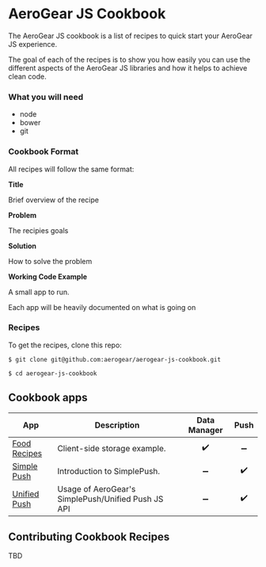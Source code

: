 AeroGear JS Cookbook
====================

The AeroGear JS cookbook is a list of recipes to quick start your AeroGear JS experience.

The goal of each of the recipes is to show you how easily you can use the different aspects of the AeroGear JS libraries and how it helps to achieve clean code.

### What you will need

* node
* bower
* git

### Cookbook Format

All recipes will follow the same format:

**Title**

Brief overview of the recipe

**Problem**

The recipies goals

**Solution**

How to solve the problem

**Working Code Example**

A small app to run.

Each app will be heavily documented on what is going on

### Recipes

To get the recipes, clone this repo:

    $ git clone git@github.com:aerogear/aerogear-js-cookbook.git

    $ cd aerogear-js-cookbook


## Cookbook apps

| App | Description | Data Manager | Push |
|-----|-------------|:------------:|:----:|
| [Food Recipes](food_recipes_data_manager) | Client-side storage example. | :heavy_check_mark: | :heavy_minus_sign: |
| [Simple Push](simplepush-example) | Introduction to SimplePush. | :heavy_minus_sign: | :heavy_check_mark: |
| [Unified Push](simplepush-unifiedpush-example) | Usage of AeroGear's SimplePush/Unified Push JS API | :heavy_minus_sign: | :heavy_check_mark: |

## Contributing Cookbook Recipes

TBD

